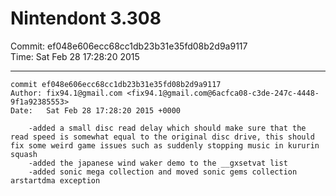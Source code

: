 # Nintendont 3.308
Commit: ef048e606ecc68cc1db23b31e35fd08b2d9a9117  
Time: Sat Feb 28 17:28:20 2015   

-----

```
commit ef048e606ecc68cc1db23b31e35fd08b2d9a9117
Author: fix94.1@gmail.com <fix94.1@gmail.com@6acfca08-c3de-247c-4448-9f1a92385553>
Date:   Sat Feb 28 17:28:20 2015 +0000

    -added a small disc read delay which should make sure that the read speed is somewhat equal to the original disc drive, this should fix some weird game issues such as suddenly stopping music in kururin squash
    -added the japanese wind waker demo to the __gxsetvat list
    -added sonic mega collection and moved sonic gems collection arstartdma exception
```

